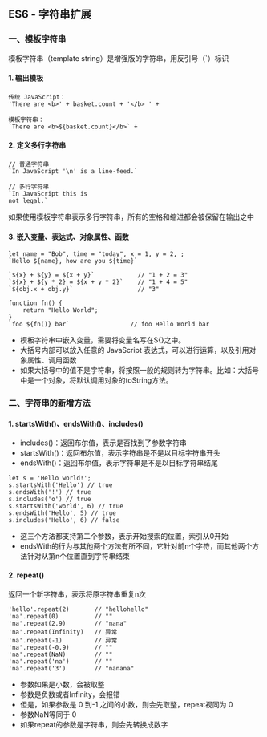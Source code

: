 ## ES6 - 字符串扩展
### 一、模板字符串
模板字符串（template string）是增强版的字符串，用反引号（`）标识
#### 1. 输出模板
```
传统 JavaScript：
'There are <b>' + basket.count + '</b> ' +

模板字符串：
`There are <b>${basket.count}</b>` +
```

#### 2. 定义多行字符串
```
// 普通字符串
`In JavaScript '\n' is a line-feed.`

// 多行字符串
`In JavaScript this is
not legal.`
```
如果使用模板字符串表示多行字符串，所有的空格和缩进都会被保留在输出之中


#### 3. 嵌入变量、表达式、对象属性、函数
```
let name = "Bob", time = "today", x = 1, y = 2, ;
`Hello ${name}, how are you ${time}`

`${x} + ${y} = ${x + y}`            // "1 + 2 = 3"
`${x} + ${y * 2} = ${x + y * 2}`    // "1 + 4 = 5"
`${obj.x + obj.y}`                  // "3"

function fn() {
    return "Hello World";
}
`foo ${fn()} bar`                 // foo Hello World bar
```
* 模板字符串中嵌入变量，需要将变量名写在${}之中。
* 大括号内部可以放入任意的 JavaScript 表达式，可以进行运算，以及引用对象属性、调用函数
* 如果大括号中的值不是字符串，将按照一般的规则转为字符串。比如：大括号中是一个对象，将默认调用对象的toString方法。


### 二、字符串的新增方法
#### 1. startsWith()、endsWith()、includes()
* includes()：返回布尔值，表示是否找到了参数字符串
* startsWith()：返回布尔值，表示字符串是不是以目标字符串开头
* endsWith()：返回布尔值，表示字符串是不是以目标字符串结尾
```
let s = 'Hello world!';
s.startsWith('Hello') // true
s.endsWith('!') // true
s.includes('o') // true
s.startsWith('world', 6) // true
s.endsWith('Hello', 5) // true
s.includes('Hello', 6) // false
```
* 这三个方法都支持第二个参数，表示开始搜索的位置，索引从0开始
* endsWith的行为与其他两个方法有所不同，它针对前n个字符，而其他两个方法针对从第n个位置直到字符串结束


#### 2. repeat()
返回一个新字符串，表示将原字符串重复n次
```
'hello'.repeat(2)       // "hellohello"
'na'.repeat(0)          // ""
'na'.repeat(2.9)        // "nana"
'na'.repeat(Infinity)   // 异常
'na'.repeat(-1)         // 异常
'na'.repeat(-0.9)       // ""
'na'.repeat(NaN)        // ""
'na'.repeat('na')       // ""
'na'.repeat('3')        // "nanana"
```
* 参数如果是小数，会被取整
* 参数是负数或者Infinity，会报错
* 但是，如果参数是 0 到-1 之间的小数，则会先取整，repeat视同为 0
* 参数NaN等同于 0
* 如果repeat的参数是字符串，则会先转换成数字

